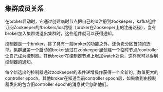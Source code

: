 ## 集群成员关系
在broker启动时，它通过创建临时节点把自己的id注册到zookeeper，kafka组件订阅Zookeeper的/brokers/ids路径（broker在Zookeeper上的注册路径），当有broker加入集群或退出集群时，这些组件就可以获得通知。

控制器是一个broker，除了具有一般broker的功能之外，还负责分区首领的选举。集群里第一个启动的broker通过在zookeeper里创建一个临时节点/controller让自己成为控制器。其他broker在控制器节点上增加watch对象，这样就可以得到控制器的通知。

每个新选出的控制器通过zookeeper的条件递增操作获得一个全新的，数值更大的controller epoch。其他broker在知道当前controller epoch后，如果收到由控制器发出的包含旧controller epoch的消息就会忽略他们。

